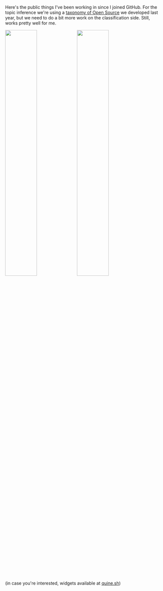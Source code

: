 Here's the public things I've been working in since I joined GitHub. For the topic inference we're using a [taxonomy of Open Source](https://quine.sh/repoverse) we developed last year, but we need to do a bit more work on the classification side. Still, works pretty well for me.

<p float="center">
<img src="https://stats.quine.sh/a1x/languages-over-time?theme=dark", width="45%">
<img src="https://stats.quine.sh/a1x/topics-over-time?theme=dark", width="45%">
</p>

(in case you're interested, widgets available at [quine.sh](https://quine.sh))
